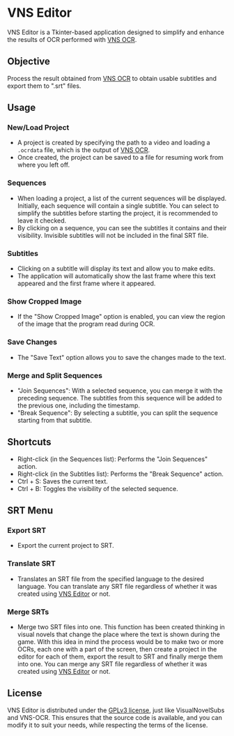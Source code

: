 # VNS Editor

VNS Editor is a Tkinter-based application designed to simplify and enhance the results of OCR performed with [VNS OCR](https://github.com/nidoverso/vns-ocr).

## Objective

Process the result obtained from [VNS OCR](https://github.com/nidoverso/vns-ocr) to obtain usable subtitles and export them to ".srt" files.

## Usage

### New/Load Project

- A project is created by specifying the path to a video and loading a `.ocrdata` file, which is the output of [VNS OCR](https://github.com/nidoverso/vns-ocr).
- Once created, the project can be saved to a file for resuming work from where you left off.

### Sequences

- When loading a project, a list of the current sequences will be displayed. Initially, each sequence will contain a single subtitle. You can select to simplify the subtitles before starting the project, it is recommended to leave it checked.
- By clicking on a sequence, you can see the subtitles it contains and their visibility. Invisible subtitles will not be included in the final SRT file.

### Subtitles

- Clicking on a subtitle will display its text and allow you to make edits.
- The application will automatically show the last frame where this text appeared and the first frame where it appeared.

### Show Cropped Image

- If the "Show Cropped Image" option is enabled, you can view the region of the image that the program read during OCR.

### Save Changes

- The "Save Text" option allows you to save the changes made to the text.

### Merge and Split Sequences

- "Join Sequences": With a selected sequence, you can merge it with the preceding sequence. The subtitles from this sequence will be added to the previous one, including the timestamp.
- "Break Sequence": By selecting a subtitle, you can split the sequence starting from that subtitle.

## Shortcuts

- Right-click (in the Sequences list): Performs the "Join Sequences" action.
- Right-click (in the Subtitles list): Performs the "Break Sequence" action.
- Ctrl + S: Saves the current text.
- Ctrl + B: Toggles the visibility of the selected sequence.

## SRT Menu

### Export SRT

- Export the current project to SRT.

### Translate SRT

- Translates an SRT file from the specified language to the desired language. You can translate any SRT file regardless of whether it was created using [VNS Editor](https://github.com/nidoverso/vns-editor) or not.

### Merge SRTs

- Merge two SRT files into one. This function has been created thinking in visual novels that change the place where the text is shown during the game. With this idea in mind the process would be to make two or more OCRs, each one with a part of the screen, then create a project in the editor for each of them, export the result to SRT and finally merge them into one. You can merge any SRT file regardless of whether it was created using [VNS Editor](https://github.com/nidoverso/vns-editor) or not.

## License

VNS Editor is distributed under the [GPLv3 license](https://www.gnu.org/licenses/gpl-3.0.en.html), just like VisualNovelSubs and VNS-OCR. This ensures that the source code is available, and you can modify it to suit your needs, while respecting the terms of the license.
